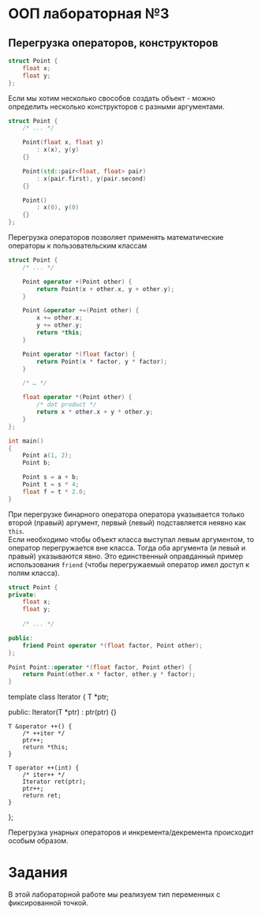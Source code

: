 # ООП лабораторная №3

## Перегрузка операторов, конструкторов

```c++
struct Point {
    float x;
    float y;
};
```
Если мы хотим несколько свособов создать объект - можно определить несколько конструкторов с разными аргументами.

```c++
struct Point {
    /* ... */

    Point(float x, float y)
        : x(x), y(y)
    {}

    Point(std::pair<float, float> pair)
        : x(pair.first), y(pair.second)
    {}

    Point()
        : x(0), y(0)
    {}
};
```

Перегрузка операторов позволяет применять математические операторы к пользовательским классам
```c++
struct Point {
    /* ... */

    Point operator +(Point other) {
        return Point(x + other.x, y + other.y);
    }

    Point &operator +=(Point other) {
        x += other.x;
        y += other.y;
        return *this;
    }

    Point operator *(float factor) {
        return Point(x * factor, y * factor);
    }

    /* … */

    float operator *(Point other) {
        /* dot product */
        return x * other.x + y * other.y;
    }
};

int main()
{
    Point a(1, 2);
    Point b;

    Point s = a + b;
    Point t = s * 4;
    float f = t * 2.0;
}
```

При перегрузке бинарного оператора оператора указывается только второй (правый) аргумент, первый (левый) подставляется неявно как `this`.	
Если необходимо чтобы объект класса выступал левым аргументом, то оператор перегружается вне класса. Тогда оба аргумента (и левый и правый) указываются явно. Это единственный оправданный пример использования `friend` (чтобы перегружаемый оператор имел доступ к полям класса).

```c++
struct Point {
private:
    float x;
    float y;
    
    /* ... */

public:
    friend Point operator *(float factor, Point other);
};

Point Point::operator *(float factor, Point other) {
    return Point(other.x * factor, other.y * factor);
}
```

template <class T>
class Iterator {
    T *ptr;

public:
    Iterator(T *ptr)
        : ptr(ptr)
    {}

    T &operator ++() {
        /* ++iter */
        ptr++;
        return *this;
    }

    T operator ++(int) {
        /* iter++ */
        Iterator ret(ptr);
        ptr++;
        return ret;
    }
};

Перегрузка унарных операторов и инкремента/декремента происходит особым образом.



# Задания

В этой лабораторной работе мы реализуем тип переменных с фиксированной точкой.
